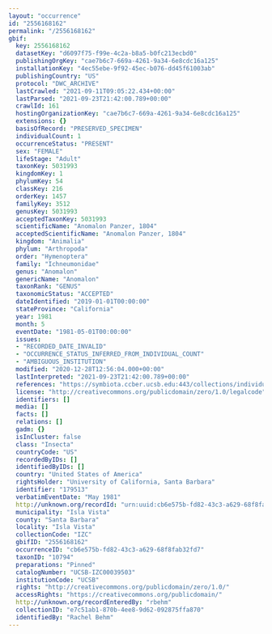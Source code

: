 ```yaml
---
layout: "occurrence"
id: "2556168162"
permalink: "/2556168162"
gbif:
  key: 2556168162
  datasetKey: "d6097f75-f99e-4c2a-b8a5-b0fc213ecbd0"
  publishingOrgKey: "cae7b6c7-669a-4261-9a34-6e8cdc16a125"
  installationKey: "4ec55ebe-9f92-45ec-b076-dd45f61003ab"
  publishingCountry: "US"
  protocol: "DWC_ARCHIVE"
  lastCrawled: "2021-09-11T09:05:22.434+00:00"
  lastParsed: "2021-09-23T21:42:00.789+00:00"
  crawlId: 161
  hostingOrganizationKey: "cae7b6c7-669a-4261-9a34-6e8cdc16a125"
  extensions: {}
  basisOfRecord: "PRESERVED_SPECIMEN"
  individualCount: 1
  occurrenceStatus: "PRESENT"
  sex: "FEMALE"
  lifeStage: "Adult"
  taxonKey: 5031993
  kingdomKey: 1
  phylumKey: 54
  classKey: 216
  orderKey: 1457
  familyKey: 3512
  genusKey: 5031993
  acceptedTaxonKey: 5031993
  scientificName: "Anomalon Panzer, 1804"
  acceptedScientificName: "Anomalon Panzer, 1804"
  kingdom: "Animalia"
  phylum: "Arthropoda"
  order: "Hymenoptera"
  family: "Ichneumonidae"
  genus: "Anomalon"
  genericName: "Anomalon"
  taxonRank: "GENUS"
  taxonomicStatus: "ACCEPTED"
  dateIdentified: "2019-01-01T00:00:00"
  stateProvince: "California"
  year: 1981
  month: 5
  eventDate: "1981-05-01T00:00:00"
  issues:
  - "RECORDED_DATE_INVALID"
  - "OCCURRENCE_STATUS_INFERRED_FROM_INDIVIDUAL_COUNT"
  - "AMBIGUOUS_INSTITUTION"
  modified: "2020-12-28T12:56:04.000+00:00"
  lastInterpreted: "2021-09-23T21:42:00.789+00:00"
  references: "https://symbiota.ccber.ucsb.edu:443/collections/individual/index.php?occid=179513"
  license: "http://creativecommons.org/publicdomain/zero/1.0/legalcode"
  identifiers: []
  media: []
  facts: []
  relations: []
  gadm: {}
  isInCluster: false
  class: "Insecta"
  countryCode: "US"
  recordedByIDs: []
  identifiedByIDs: []
  country: "United States of America"
  rightsHolder: "University of California, Santa Barbara"
  identifier: "179513"
  verbatimEventDate: "May 1981"
  http://unknown.org/recordId: "urn:uuid:cb6e575b-fd82-43c3-a629-68f8fab32fd7"
  municipality: "Isla Vista"
  county: "Santa Barbara"
  locality: "Isla Vista"
  collectionCode: "IZC"
  gbifID: "2556168162"
  occurrenceID: "cb6e575b-fd82-43c3-a629-68f8fab32fd7"
  taxonID: "10794"
  preparations: "Pinned"
  catalogNumber: "UCSB-IZC00039503"
  institutionCode: "UCSB"
  rights: "http://creativecommons.org/publicdomain/zero/1.0/"
  accessRights: "https://creativecommons.org/publicdomain/"
  http://unknown.org/recordEnteredBy: "rbehm"
  collectionID: "e7c51ab1-870b-4ee8-9d62-092875ffa870"
  identifiedBy: "Rachel Behm"
---
```

